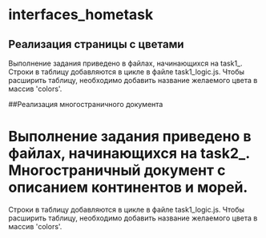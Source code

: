 # interfaces_hometask

## Реализация страницы с цветами

Выполнение задания приведено в файлах, начинающихся на task1_.
Строки в таблицу добавляются в цикле в файле task1_logic.js. Чтобы расширить таблицу, необходимо добавить название желаемого цвета в массив 'colors'. 


##Реализация многостраничного документа

Выполнение задания приведено в файлах, начинающихся на task2_.
Многостраничный документ с описанием континентов и морей.
=======
Строки в таблицу добавляются в цикле в файле task1_logic.js. Чтобы расширить таблицу, необходимо добавить название желаемого цвета в массив 'colors'.
